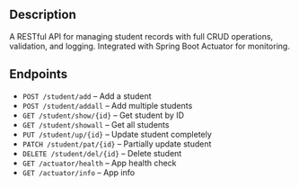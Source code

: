 ## Description
A RESTful API for managing student records with full CRUD operations, validation, and logging. Integrated with Spring Boot Actuator for monitoring.

## Endpoints
- `POST /student/add` – Add a student
- `POST /student/addall` – Add multiple students
- `GET /student/show/{id}` – Get student by ID
- `GET /student/showall` – Get all students
- `PUT /student/up/{id}` – Update student completely
- `PATCH /student/pat/{id}` – Partially update student
- `DELETE /student/del/{id}` – Delete student
- `GET /actuator/health` – App health check
- `GET /actuator/info` – App info
